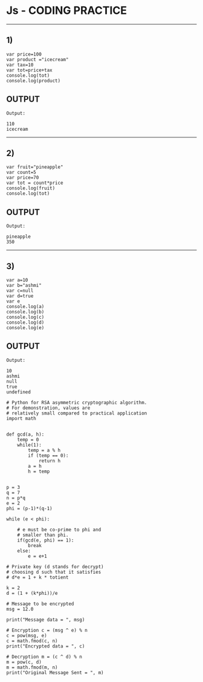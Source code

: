 # Js - CODING PRACTICE
________________________________________________________________________________________________________________________________
## 1)
```
var price=100
var product ="icecream"
var tax=10
var tot=price+tax
console.log(tot)
console.log(product)
```
## OUTPUT
```
Output:

110
icecream
```
_________________________________________________________________________

## 2)
```
var fruit="pineapple"
var count=5
var price=70
var tot = count*price
console.log(fruit)
console.log(tot)
```
## OUTPUT
```
Output:

pineapple
350
```
_________________________________________________________________________
## 3)
```
var a=10
var b="ashmi"
var c=null
var d=true
var e
console.log(a)
console.log(b)
console.log(c)
console.log(d)
console.log(e)
```
## OUTPUT
```
Output:

10
ashmi
null
true
undefined
```


```
# Python for RSA asymmetric cryptographic algorithm.
# For demonstration, values are
# relatively small compared to practical application
import math


def gcd(a, h):
	temp = 0
	while(1):
		temp = a % h
		if (temp == 0):
			return h
		a = h
		h = temp


p = 3
q = 7
n = p*q
e = 2
phi = (p-1)*(q-1)

while (e < phi):

	# e must be co-prime to phi and
	# smaller than phi.
	if(gcd(e, phi) == 1):
		break
	else:
		e = e+1

# Private key (d stands for decrypt)
# choosing d such that it satisfies
# d*e = 1 + k * totient

k = 2
d = (1 + (k*phi))/e

# Message to be encrypted
msg = 12.0

print("Message data = ", msg)

# Encryption c = (msg ^ e) % n
c = pow(msg, e)
c = math.fmod(c, n)
print("Encrypted data = ", c)

# Decryption m = (c ^ d) % n
m = pow(c, d)
m = math.fmod(m, n)
print("Original Message Sent = ", m)
```
